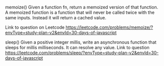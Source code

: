 memoize()
Given a function fn, return a memoized version of that function.
A memoized function is a function that will never be called twice with the same inputs. Instead it will return a cached value.

Link to question on Leetcode https://leetcode.com/problems/memoize/?envType=study-plan-v2&envId=30-days-of-javascript

sleep()
Given a positive integer millis, write an asynchronous function that sleeps for millis milliseconds. It can resolve any value.
Link to question https://leetcode.com/problems/sleep/?envType=study-plan-v2&envId=30-days-of-javascript